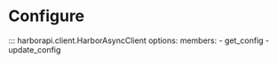 # Configure

::: harborapi.client.HarborAsyncClient
    options:
        members:
        - get_config
        - update_config
